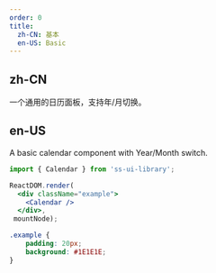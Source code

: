 ```yaml
---
order: 0
title:
  zh-CN: 基本
  en-US: Basic
---
```


## zh-CN

一个通用的日历面板，支持年/月切换。

## en-US

A basic calendar component with Year/Month switch.

```jsx
import { Calendar } from 'ss-ui-library';

ReactDOM.render(
  <div className="example">
    <Calendar />
  </div>,
 mountNode);
```
```css
.example {
    padding: 20px;
    background: #1E1E1E;
}
```
